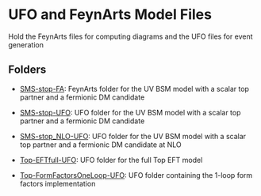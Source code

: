 # UFO and FeynArts Model Files

Hold the FeynArts files for computing diagrams and the UFO files for event generation

## Folders


* [SMS-stop-FA](./SMS-stop-FA): FeynArts folder for the UV BSM model with a scalar top partner and a fermionic DM candidate

* [SMS-stop-UFO](./SMS-stop-UFO): UFO folder for the UV BSM model with a scalar top partner and a fermionic DM candidate

* [SMS-stop_NLO-UFO](./SMS-stop_NLO-UFO): UFO folder for the UV BSM model with a scalar top partner and a fermionic DM candidate at NLO

* [Top-EFTfull-UFO](./Top-EFT-FA): UFO folder for the full Top EFT model

* [Top-FormFactorsOneLoop-UFO](./Top-FormFactorsOneLoop-UFO): UFO folder containing the 1-loop form factors implementation
